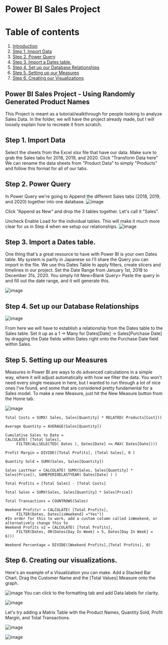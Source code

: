 # Power BI Sales Project
# Table of contents
1. [Introduction](#introduction)
2. [Step 1. Import Data](#step1)
3. [Step 2. Power Query](#step2)
4. [Step 3. Import a Dates table.](#step3)
5. [Step 4. Set up our Database Relationships](#step4)
6. [Step 5. Setting up our Measures](#step5)
7. [Step 6. Creating our Visualizations](#step6)


## Power BI Sales Project - Using Randomly Generated Product Names <a name="introduction"></a>

This Project is meant as a tutorial/walkthrough for people looking to analyze Sales Data.
In the folder, we will have the project already made, but I will loosely explain how to recreate it from scratch.

## Step 1. Import Data <a name="step1"></a>

Select the sheets from the Excel xlsx file that have our data. Make sure to grab the Sales tabs for 2018, 2019, and 2020.
Click "Transform Data here"
We can rename the data sheets from "Product Data" to simply "Products" and follow this format for all of our tabs.

## Step 2. Power Query  <a name="step2"></a>
In Power Query we're going to Append the different Sales tabs (2018, 2019, and 2020) together into one database.
![image](https://user-images.githubusercontent.com/9376306/143663355-42ceb117-9bc4-49ee-b40f-1f57ded990c2.png)

Click "Append as New" and drop the 3 tables together. Let's call it "Sales".

Uncheck Enable Load for the individual tables. This will make it much more clear for us in Step 4 when we setup our relationships.
![image](https://user-images.githubusercontent.com/9376306/143664214-741c2de5-5de7-4cf6-8a46-b0ad25605965.png)


## Step 3. Import a Dates table. <a name="step3"></a>
One thing that's a great resource to have with Power BI is your own Dates table. My system is partly in Japanese so I'll share the Query you can import in the file. We use this Dates Table to apply filters, create slicers and timelines in our project. 
Set the Date Range from January 1st, 2018 to December 31s, 2020.
You simply hit New>Blank Query> Paste the query in and fill out the date range, and it will generate this.

![image](https://user-images.githubusercontent.com/9376306/143663451-8d2c619a-e917-4b54-85ab-9d1e42dff65c.png)


## Step 4. Set up our Database Relationships <a name="step4"></a>

![image](https://user-images.githubusercontent.com/9376306/143664222-31274780-10ab-42e7-a298-edbccdf042ad.png)

From here we will have to establish a relationship from the Dates table to the Sales table.
Set it up as a 1 -> Many for Dates[Date] -> Sales[Purchase Date] by dragging the Date fields within Dates right onto the Purchase Date field within Sales.


## Step 5. Setting up our Measures  <a name="step5"></a>
Measures in Power BI are ways to do advanced calculations in a simple way, where it will adjust automatically with how we filter the data.
You won't need every single measure in here, but I wanted to run through a lot of nice ones I've found, and some that are considered pretty fundamental for a Sales model.
To make a new Measure, just hit the New Measure button from the Home tab.

![image](https://user-images.githubusercontent.com/9376306/143664286-4717632c-b824-4c11-910e-15f5ba7abfec.png)

```
Total Costs = SUMX( Sales, Sales[Quantity] * RELATED( Products[Cost]))
```

```
Average Quantity = AVERAGE(Sales[Quantity])
```

```
Cumulative Sales to Date = 
CALCULATE( [Total Sales],
     FILTER(ALLSELECTED( Dates ), Dates[Date] <= MAX( Dates[Date])))
```

```
Profit Margin = DIVIDE([Total Profits], [Total Sales], 0 )
```

```
Quantity Sold = SUMX(Sales, Sales[Quantity])
```

```
Sales LastYear = CALCULATE( SUMX(Sales, Sales[Quantity] * Sales[Price]), SAMEPERIODLASTYEAR( Dates[Date] ) )
```

```
Total Profits = [Total Sales] - [Total Costs]
```

```
Total Sales = SUMX(Sales, Sales[Quantity] * Sales[Price])
```

```
Total Transactions = COUNTROWS(Sales)
```

```
Weekend Profits! = CALCULATE( [Total Profits], 
     FILTER(Dates, Dates[isWeekend] ="Yes"))
#In order for this to work, add a custom column called isWeekend, or alternatively change this to 
Weekend Profits v2 = CALCULATE( [Total Profits], 
     FILTER(Dates, OR(Dates[Day In Week] = 5, Dates[Day In Week] = 6)))
```
     
```
Weekend Percentage = DIVIDE([Weekend Profits],[Total Profits], 0)
```


## Step 6. Creating our visualizations. <a name="step6"></a>
Here's an example of a Visualization you can make.
Add a Stacked Bar Chart.
Drag the Customer Name and the [Total Values] Measure onto the graph.

![image](https://user-images.githubusercontent.com/9376306/143663795-5c2cf0e2-daaa-4f50-9b83-2524b9156dda.png)
You can click to the formatting tab and add Data labels for clarity.

![image](https://user-images.githubusercontent.com/9376306/143663816-e0dd23fa-67da-4c16-9966-428b1ff65b94.png)


Let's try adding a Matrix Table with the Product Names, Quantity Sold, Profit Margin, and Total Transactions.

![image](https://user-images.githubusercontent.com/9376306/143663927-9d3e3458-2db4-4c4a-906a-c747c160d697.png)

![image](https://user-images.githubusercontent.com/9376306/143663931-71c94df0-8445-4521-8aee-f882afd88f93.png)



